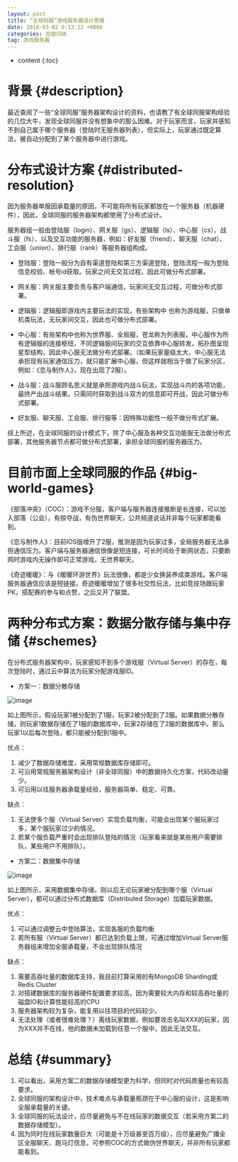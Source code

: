 ```yaml
---
layout: post
title: “全球同服”游戏服务器设计思路
date: 2018-03-02 0:13:22 +0800
categories: 总结归纳
tag: 游戏服务器
---
```


* content
{:toc}

# 背景 {#description}
最近查阅了一些“全球同服”服务器架构设计的资料，也请教了有全球同服架构经验的几位大牛，发现全球同服并没有想象中的那么困难。对于玩家而言，玩家并感知不到自己属于哪个服务器（登陆时无服务器列表），但实际上，玩家通过既定算法，被自动分配到了某个服务器中进行游戏。

# 分布式设计方案 {#distributed-resolution}
因为服务器单服因承载量的原因，不可能将所有玩家都放在一个服务器（机器硬件），因此，全球同服的服务器架构都使用了分布式设计。

服务器组一般由登陆服（login）、网关服（gs）、逻辑服（ls）、中心服（cs）、战斗服（fs）、以及交互功能的服务器，例如：好友服（friend）、聊天服（chat）、工会服（union）、排行服（rank）等服务器组构成。
* 登陆服：登陆一般分为自有渠道登陆和第三方渠道登陆，登陆流程一般为登陆信息校验、帐号id获取。玩家之间无交互过程，因此可做分布式部署。

* 网关服：网关服主要负责与客户端通信，玩家间无交互过程，可做分布式部署。

* 逻辑服：逻辑服即游戏内主要玩法的实现，有些架构中 也称为游戏服，只做单机类玩法，无玩家间交互，因此也可做分布式部署。

* 中心服：有些架构中也称为世界服、全局服，苍龙称为列表服，中心服作为所有逻辑服的连接枢纽，不同逻辑服间玩家的交互依靠中心服转发，拓扑图呈现星型结构，因此中心服无法做分布式部署。（如果玩家量级太大，中心服无法承担现有玩家通信压力，就只能扩展中心服，但这样就相当于做了玩家分区，例如：《恋与制作人》，现在出现了2服）。

* 战斗服：战斗服顾名思义就是承担游戏内战斗玩法，实现战斗内的各项功能，最终产出战斗结果。只需同时获取到战斗双方的信息即可开战，因此可做分布式部署。

* 好友服、聊天服、工会服、排行服等：因特殊功能性一般不做分布式扩展。

综上所述，在全球同服的设计模式下，除了中心服及各种交互功能服无法做分布式部署，其他服务器节点都可做分布式部署，承担全球同服的服务器压力。



# 目前市面上全球同服的作品 {#big-world-games}
《部落冲突》（COC）：游戏不分服，客户端与服务器连接推断是长连接，可以加入部落（公会），有掠夺战，有伪世界聊天，公共频道说话并非每个玩家都能看到。

《恋与制作人》：目前IOS版增开了2服，推测是因为玩家过多，全局服务器无法承担通信压力。客户端与服务器通信很像是短连接，可长时间处于断网状态，只要断网时游戏内无操作即可正常游戏，无世界聊天。

《奇迹暖暖》：与《暖暖环游世界》玩法很像，都是少女换装养成类游戏。客户端服务器通信应该是短链接。奇迹暖暖增加了很多社交性玩法，比如竞技场跟玩家PK，搭配赛的参与和点赞，之后又开了联盟。

# 两种分布式方案：数据分散存储与集中存储 {#schemes}
在分布式服务器架构中，玩家感知不到多个游戏服（Virtual Server）的存在，每次登陆时，通过云中算法为玩家分配游戏服ID。
* 方案一：数据分散存储

![image](http://icoding.pw/styles/images/blog/20180306/pic1.jpg)

如上图所示，假设玩家1被分配到了1服，玩家2被分配到了2服。如果数据分散存储，则玩家1数据存储在了1服的数据库中，玩家2存储在了2服的数据库中。那么玩家1以后每次登陆，都只能被分配到1服中。

优点：
1. 减少了数据存储难度，采用常规数据库存储即可。
2. 可沿用常规服务器架构设计（非全球同服）中的数据持久化方案，代码改动量少。
3. 可沿用以往服务器承载量经验，服务器简单、稳定、可靠。

缺点：
1. 无法使多个服（Virtual Server）实现负载均衡，可能会出现某个服玩家过多，某个服玩家过少的情况。
2. 若某个服负载严重时会出现排队登陆的情况（玩家看来就是某些用户需要排队，某些用户不用排队）。

* 方案二：数据集中存储

![image](http://icoding.pw/styles/images/blog/20180306/pic2.jpg)

如上图所示，采用数据集中存储，则以后无论玩家被分配到哪个服（Virtual Server），都可以通过分布式数据库（Distributed Storage）加载玩家数据。

优点：
1. 可以通过调整云中登陆算法，实现各服的负载均衡
2. 若所有服（Virtual Server）都已达到负载上限，可通过增加Virtual Server服务器组来增加全服承载量，不会出现排队情况

缺点：
1. 需要高吞吐量的数据库支持，我目前打算采用的有MongoDB Sharding或Redis Cluster
2. 对搭建数据库的服务器硬件配置要求较高，因为需要较大内存和较高吞吐量的磁盘IO和计算性能较高的CPU
3. 服务器架构较为复杂，能复用以往项目的代码较少。
4. 无法处理（或者很难处理？）离线玩家数据，例如要攻击名叫XXX的玩家，因为XXX并不在线，他的数据未加载到任意一个服中，因此无法交互。

# 总结 {#summary}
1. 可以看出，采用方案二的数据存储模型更为科学，但同时对代码质量也有较高要求。
2. 全球同服的架构设计中，技术难点与承载量瓶颈在于中心服的设计，这是影响全服承载量的关键。
3. 全球同服的玩法设计，应尽量避免与不在线玩家的数据交互（若采用方案二的数据存储模型）。
4. 因为同时在线玩家数量巨大（可能是十万级甚至百万级），应尽量避免广播全区全服聊天、跑马灯信息，可参照COC的方式做伪世界聊天，并非所有玩家都能看到。